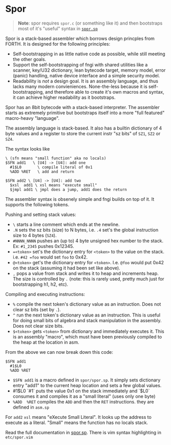 # Spor

> **Note**: spor requires `spor.c` (or something like it) and then bootstraps
> most of it's "useful" syntax in [`spor.sp`](./spor.sp)

Spor is a stack-based assembler which borrows design princples from FORTH. It
is designed for the following principles:

- Self-bootstrapping in as little native code as possible, while still meeting
  the other goals.
- Support the self-bootstrapping of fngi with shared utilities like a scanner,
  key/U32 dictionary, lean bytecode target, memory model, error (panic)
  handling, native device interface and a simple security model.
- Readability is _not_ a design goal. It is an assembly language, and thus lacks
  many modern convieniences. None-the-less because it is self-bootstrapping,
  and therefore able to create it's own macros and syntax, it can achieve higher
  readability as it bootstraps.

Spor has an 8bit bytecode with a stack-based interpreter. The assembler starts as
extremely primitive but bootstraps itself into a more "full featured"
macro-heavy "language".

The assembly language is stack-based. It also has a builtin dictionary of 4 byte
values and a register to store the current instr "sz bits" of `SZ1`, `SZ2` or
`SZ4`.

The syntax looks like

```spor
\ (sfn means "small function" aka no locals)
$SFN add1   \ [U4] -> [U4]: add one
  #1$L0       \ compile literal of 0x1
  %ADD %RET   \ add and return

$SFN add2 \ [U4] -> [U4]: add two
  $xsl  add1 \ xsl means "execute small"
  $jmpl add1 \ jmpl does a jump, add1 does the return
```

The assembler syntax is obsenely simple and fngi builds on top of it. It
supports the following tokens.

Pushing and setting stack values:

- `\` starts a line comment which ends at the newline.
- `.N` sets the sz bits (size) to N bytes, i.e. `.4` set's the global
  instruction size to 4 bytes (`SZ4`).
- `#NNNN_NNNN` pushes an (up to) 4 byte unsigned hex number to the stack. Ex:
  `#1_2345` pushes 0x12345.
- `=<token>` set's the dictionary entry for `<token>` to the value on the stack.
  i.e. `#42 =foo` would set `foo` to 0x42.
- `@<token>` get's the dictionary entry for `<token>`. I.e. `@foo` would put 0x42
  on the stack (assuming it had been set like above).
- `,` pops a value from stack and writes it to heap and increments heap. The
  size is controlled by `.` (note: this is rarely used, pretty much just for
  bootstrapping h1, h2, etc).

Compiling and executing instructions:

- `%` compile the next token's dictionary value as an instruction. Does not
  clear sz bits (set by `.`).
- `^` run the next token's dictionary value as an instruction. This is useful
  for doing small bits of algebra and stack manipulation in the assembly. Does
  not clear size bits.
- `$<token>` gets `<token>` from dictionary and immediately executes it.
  This is an assembly "macro", which must have been previously compiled to the
  heap at the location in asm.

From the above we can now break down this code:

```spor
$SFN add1
  #1$L0
  %ADD %RET
```

- `$SFN add1` is a macro defined in `spor/spor.sp`. It simply sets dictionary
  entry "add1" to the current heap location and sets a few global values.
- #1$L0 `#1` puts the value 0x1 on the stack immediately and `$L0` consumes it
  and compiles it as a "small literal" (uses only one byte)
- `%ADD  %RET` compiles the `ADD` and then the `RET` instructions. they are defined in `asm.sp`

For `add2` `xsl` means "eXecute Small Literal". It looks up the address to
execute as a literal. "Small" means the function has no locals stack.

Read the full documentation in [spor.sp](./spor.sp). There is vim syntax
highlighting in `etc/spor.vim`
